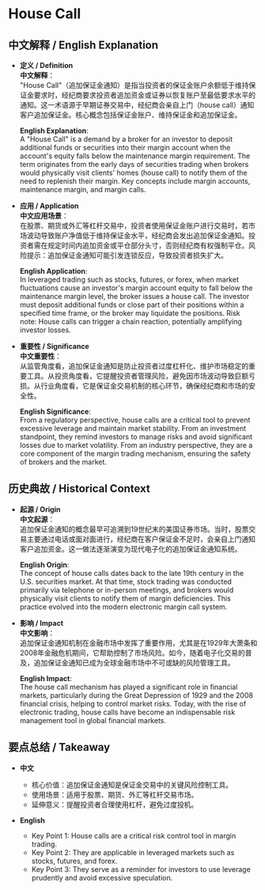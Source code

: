 # House Call

## 中文解释 / English Explanation

* **定义 / Definition**  
  **中文解释**：  
  "House Call"（追加保证金通知）是指当投资者的保证金账户余额低于维持保证金要求时，经纪商要求投资者追加资金或证券以恢复账户至最低要求水平的通知。这一术语源于早期证券交易中，经纪商会亲自上门（house call）通知客户追加保证金。核心概念包括保证金账户、维持保证金和追加保证金。  

  **English Explanation**:  
  A "House Call" is a demand by a broker for an investor to deposit additional funds or securities into their margin account when the account's equity falls below the maintenance margin requirement. The term originates from the early days of securities trading when brokers would physically visit clients' homes (house call) to notify them of the need to replenish their margin. Key concepts include margin accounts, maintenance margin, and margin calls.

* **应用 / Application**  
  **中文应用场景**：  
  在股票、期货或外汇等杠杆交易中，投资者使用保证金账户进行交易时，若市场波动导致账户净值低于维持保证金水平，经纪商会发出追加保证金通知。投资者需在规定时间内追加资金或平仓部分头寸，否则经纪商有权强制平仓。风险提示：追加保证金通知可能引发连锁反应，导致投资者损失扩大。  

  **English Application**:  
  In leveraged trading such as stocks, futures, or forex, when market fluctuations cause an investor's margin account equity to fall below the maintenance margin level, the broker issues a house call. The investor must deposit additional funds or close part of their positions within a specified time frame, or the broker may liquidate the positions. Risk note: House calls can trigger a chain reaction, potentially amplifying investor losses.

* **重要性 / Significance**  
  **中文重要性**：  
  从监管角度看，追加保证金通知是防止投资者过度杠杆化、维护市场稳定的重要工具。从投资角度看，它提醒投资者管理风险，避免因市场波动导致巨额亏损。从行业角度看，它是保证金交易机制的核心环节，确保经纪商和市场的安全性。  

  **English Significance**:  
  From a regulatory perspective, house calls are a critical tool to prevent excessive leverage and maintain market stability. From an investment standpoint, they remind investors to manage risks and avoid significant losses due to market volatility. From an industry perspective, they are a core component of the margin trading mechanism, ensuring the safety of brokers and the market.

## 历史典故 / Historical Context

* **起源 / Origin**  
  **中文起源**：  
  追加保证金通知的概念最早可追溯到19世纪末的美国证券市场。当时，股票交易主要通过电话或面对面进行，经纪商在客户保证金不足时，会亲自上门通知客户追加资金。这一做法逐渐演变为现代电子化的追加保证金通知系统。  

  **English Origin**:  
  The concept of house calls dates back to the late 19th century in the U.S. securities market. At that time, stock trading was conducted primarily via telephone or in-person meetings, and brokers would physically visit clients to notify them of margin deficiencies. This practice evolved into the modern electronic margin call system.

* **影响 / Impact**  
  **中文影响**：  
  追加保证金通知机制在金融市场中发挥了重要作用，尤其是在1929年大萧条和2008年金融危机期间，它帮助控制了市场风险。如今，随着电子化交易的普及，追加保证金通知已成为全球金融市场中不可或缺的风险管理工具。  

  **English Impact**:  
  The house call mechanism has played a significant role in financial markets, particularly during the Great Depression of 1929 and the 2008 financial crisis, helping to control market risks. Today, with the rise of electronic trading, house calls have become an indispensable risk management tool in global financial markets.

## 要点总结 / Takeaway

* **中文**  
  - 核心价值：追加保证金通知是保证金交易中的关键风险控制工具。  
  - 使用场景：适用于股票、期货、外汇等杠杆交易市场。  
  - 延伸意义：提醒投资者合理使用杠杆，避免过度投机。  

* **English**  
  - Key Point 1: House calls are a critical risk control tool in margin trading.  
  - Key Point 2: They are applicable in leveraged markets such as stocks, futures, and forex.  
  - Key Point 3: They serve as a reminder for investors to use leverage prudently and avoid excessive speculation.